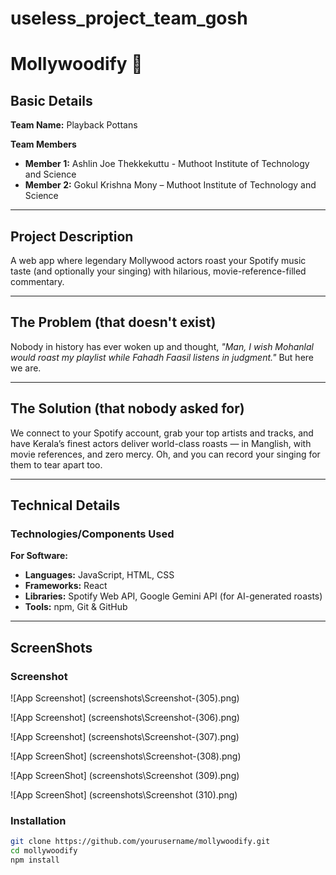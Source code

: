 # useless_project_team_gosh

# Mollywoodify 🎯

## Basic Details
**Team Name:** Playback Pottans  

**Team Members**  
- **Member 1:** Ashlin Joe Thekkekuttu - Muthoot Institute of Technology and Science  
- **Member 2:** Gokul Krishna Mony – Muthoot Institute of Technology and Science  

---

## Project Description
A web app where legendary Mollywood actors roast your Spotify music taste (and optionally your singing) with hilarious, movie-reference-filled commentary.

---

## The Problem (that doesn't exist)
Nobody in history has ever woken up and thought, *"Man, I wish Mohanlal would roast my playlist while Fahadh Faasil listens in judgment."* But here we are.

---

## The Solution (that nobody asked for)
We connect to your Spotify account, grab your top artists and tracks, and have Kerala’s finest actors deliver world-class roasts — in Manglish, with movie references, and zero mercy. Oh, and you can record your singing for them to tear apart too.

---

## Technical Details

### Technologies/Components Used  
**For Software:**  
- **Languages:** JavaScript, HTML, CSS  
- **Frameworks:** React  
- **Libraries:** Spotify Web API, Google Gemini API (for AI-generated roasts)  
- **Tools:** npm, Git & GitHub  

---

## ScreenShots

### Screenshot

![App Screenshot]
(screenshots\Screenshot-(305).png)

![App Screenshot]
(screenshots\Screenshot-(306).png)

![App Screenshot]
(screenshots\Screenshot-(307).png)

![App ScreenShot]
(screenshots\Screenshot-(308).png)

![App ScreenShot]
(screenshots\Screenshot (309).png)

![App ScreenShot]
(screenshots\Screenshot (310).png)
### Installation
``` bash
git clone https://github.com/yourusername/mollywoodify.git
cd mollywoodify
npm install




